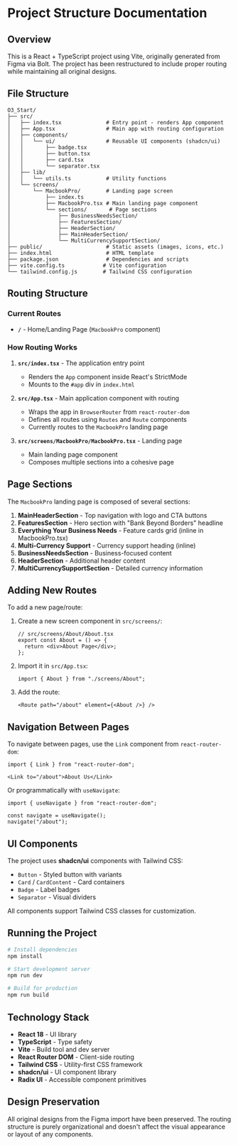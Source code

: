 # Project Structure Documentation

## Overview
This is a React + TypeScript project using Vite, originally generated from Figma via Bolt. The project has been restructured to include proper routing while maintaining all original designs.

## File Structure

```
O3_Start/
├── src/
│   ├── index.tsx              # Entry point - renders App component
│   ├── App.tsx                # Main app with routing configuration
│   ├── components/
│   │   └── ui/                # Reusable UI components (shadcn/ui)
│   │       ├── badge.tsx
│   │       ├── button.tsx
│   │       ├── card.tsx
│   │       └── separator.tsx
│   ├── lib/
│   │   └── utils.ts           # Utility functions
│   └── screens/
│       └── MacbookPro/        # Landing page screen
│           ├── index.ts
│           ├── MacbookPro.tsx # Main landing page component
│           └── sections/       # Page sections
│               ├── BusinessNeedsSection/
│               ├── FeaturesSection/
│               ├── HeaderSection/
│               ├── MainHeaderSection/
│               └── MultiCurrencySupportSection/
├── public/                    # Static assets (images, icons, etc.)
├── index.html                 # HTML template
├── package.json               # Dependencies and scripts
├── vite.config.ts            # Vite configuration
└── tailwind.config.js        # Tailwind CSS configuration
```

## Routing Structure

### Current Routes
- **`/`** - Home/Landing Page (`MacbookPro` component)

### How Routing Works

1. **`src/index.tsx`** - The application entry point
   - Renders the `App` component inside React's StrictMode
   - Mounts to the `#app` div in `index.html`

2. **`src/App.tsx`** - Main application component with routing
   - Wraps the app in `BrowserRouter` from `react-router-dom`
   - Defines all routes using `Routes` and `Route` components
   - Currently routes to the `MacbookPro` landing page

3. **`src/screens/MacbookPro/MacbookPro.tsx`** - Landing page
   - Main landing page component
   - Composes multiple sections into a cohesive page

## Page Sections

The `MacbookPro` landing page is composed of several sections:

1. **MainHeaderSection** - Top navigation with logo and CTA buttons
2. **FeaturesSection** - Hero section with "Bank Beyond Borders" headline
3. **Everything Your Business Needs** - Feature cards grid (inline in MacbookPro.tsx)
4. **Multi-Currency Support** - Currency support heading (inline)
5. **BusinessNeedsSection** - Business-focused content
6. **HeaderSection** - Additional header content
7. **MultiCurrencySupportSection** - Detailed currency information

## Adding New Routes

To add a new page/route:

1. Create a new screen component in `src/screens/`:
   ```tsx
   // src/screens/About/About.tsx
   export const About = () => {
     return <div>About Page</div>;
   };
   ```

2. Import it in `src/App.tsx`:
   ```tsx
   import { About } from "./screens/About";
   ```

3. Add the route:
   ```tsx
   <Route path="/about" element={<About />} />
   ```

## Navigation Between Pages

To navigate between pages, use the `Link` component from `react-router-dom`:

```tsx
import { Link } from "react-router-dom";

<Link to="/about">About Us</Link>
```

Or programmatically with `useNavigate`:

```tsx
import { useNavigate } from "react-router-dom";

const navigate = useNavigate();
navigate("/about");
```

## UI Components

The project uses **shadcn/ui** components with Tailwind CSS:
- `Button` - Styled button with variants
- `Card` / `CardContent` - Card containers
- `Badge` - Label badges
- `Separator` - Visual dividers

All components support Tailwind CSS classes for customization.

## Running the Project

```bash
# Install dependencies
npm install

# Start development server
npm run dev

# Build for production
npm run build
```

## Technology Stack

- **React 18** - UI library
- **TypeScript** - Type safety
- **Vite** - Build tool and dev server
- **React Router DOM** - Client-side routing
- **Tailwind CSS** - Utility-first CSS framework
- **shadcn/ui** - UI component library
- **Radix UI** - Accessible component primitives

## Design Preservation

All original designs from the Figma import have been preserved. The routing structure is purely organizational and doesn't affect the visual appearance or layout of any components.
